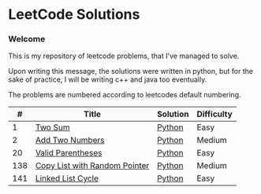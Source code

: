 
LeetCode Solutions
====================

### Welcome
This is my repository of leetcode problems, that I've managed to solve. 

Upon writing this message, the solutions were written in python, but for the sake of practice,
I will be writing c++ and java too eventually. 

The problems are numbered according to leetcodes default numbering. 

| # | Title | Solution | Difficulty |
|---| ----- | -------- | ---------- |
|1|[Two Sum](https://leetcode.com/problems/two-sum/) | [Python](./Easy/TwoSum.md)|Easy|
|2|[Add Two Numbers](https://leetcode.com/problems/add-two-numbers/) | [Python](./Medium/AddTwoNumbers.md) |Medium|
|20|[Valid Parentheses](https://leetcode.com/problems/valid-parentheses/) | [Python](./Easy/ValidParentheses.md) | Easy|
|138|[Copy List with Random Pointer](https://leetcode.com/problems/copy-list-with-random-pointer/) | [Python](./Medium/CopyListWithRandomPointer.md) |Medium|
|141|[Linked List Cycle](https://leetcode.com/problems/linked-list-cycle/) | [Python](./Easy/LinkedListCycle.md) | Easy |

